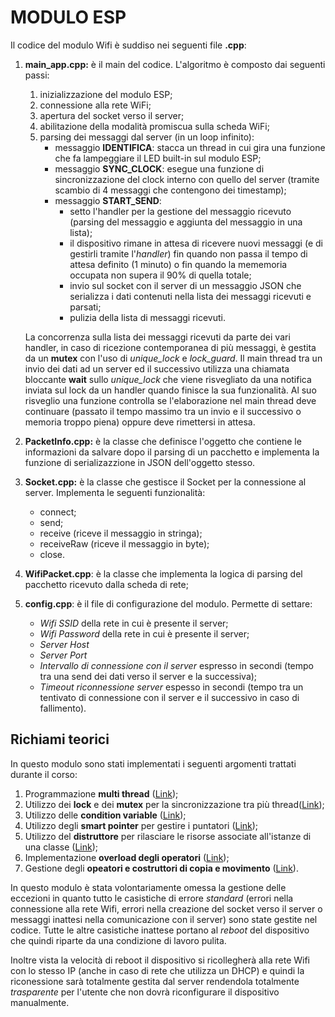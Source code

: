 # MODULO ESP

Il codice del modulo Wifi è suddiso nei seguenti file **.cpp**:
1.  **main_app.cpp:** è il main del codice. L'algoritmo è composto dai seguenti passi:
    1. inizializzazione del modulo ESP;
    2. connessione alla rete WiFi;
    3. apertura del socket verso il server;
    4. abilitazione della modalità promiscua sulla scheda WiFi;
    5. parsing dei messaggi dal server (in un loop infinito):
        * messaggio **IDENTIFICA**: stacca un thread in cui gira una funzione che fa lampeggiare il LED built-in sul modulo ESP;
        * messaggio **SYNC_CLOCK**: esegue una funzione di sincronizzazione del clock interno con quello del server (tramite scambio di 4 messaggi che contengono dei timestamp);
        * messaggio **START_SEND**: 
            * setto l'handler per la gestione del messaggio ricevuto (parsing del messaggio e aggiunta del messaggio in una lista);
            * il dispositivo rimane in attesa di ricevere nuovi messaggi (e di gestirli tramite l'*handler*) fin quando non passa il tempo di attesa definito (1 minuto) o fin quando la mememoria occupata non supera il 90% di quella totale;
            * invio sul socket con il server di un messaggio JSON che serializza i dati contenuti nella lista dei messaggi ricevuti e parsati;
            * pulizia della lista di messaggi ricevuti.
    
    La concorrenza sulla lista dei messaggi ricevuti da parte dei vari handler, in caso di ricezione contemporanea di più messaggi, è gestita da un **mutex** con l'uso di *unique_lock* e *lock_guard*.
    Il main thread tra un invio dei dati ad un server ed il successivo utilizza una chiamata bloccante **wait** sullo *unique_lock* che viene risvegliato da una notifica inviata sul lock da un handler quando finisce la sua funzionalità. Al suo risveglio una funzione controlla se l'elaborazione nel main thread deve continuare (passato il tempo massimo tra un invio e il successivo o memoria troppo piena) oppure deve rimettersi in attesa.
2. **PacketInfo.cpp:** è la classe che definisce l'oggetto che contiene le informazioni da salvare dopo il parsing di un pacchetto e implementa la funzione di serializazzione in JSON dell'oggetto stesso.
3. **Socket.cpp:** è la classe che gestisce il Socket per la connessione al server. Implementa le seguenti funzionalità:
    * connect;
    * send;
    * receive (riceve il messaggio in stringa);
    * receiveRaw (riceve il messaggio in byte);
    * close.
4. **WifiPacket.cpp**: è la classe che implementa la logica di parsing del pacchetto ricevuto dalla scheda di rete;
5. **config.cpp**: è il file di configurazione del modulo. Permette di settare:
    * *Wifi SSID* della rete in cui è presente il server;
    * *Wifi Password* della rete in cui è presente il server;
    * *Server Host*
    * *Server Port*
    * *Intervallo di connessione con il server* espresso in secondi (tempo tra una send dei dati verso il server e la successiva);
    * *Timeout riconnessione server* espesso in secondi (tempo tra un tentivato di connessione con il server e il successivo in caso di fallimento).

## Richiami teorici

In questo modulo sono stati implementati i seguenti argomenti trattati durante il corso:

1. Programmazione **multi thread** ([Link](main_app.cpp#L107)); 
2. Utilizzo dei **lock** e dei **mutex** per la sincronizzazione tra più thread([Link](main_app.cpp#L127));
3. Utilizzo delle **condition variable** ([Link](main_app.cpp#L129));
4. Utilizzo degli **smart pointer** per gestire i puntatori ([Link](main_app.cpp#L72));
5. Utilizzo del **distruttore** per rilasciare le risorse associate all'istanze di una classe ([Link](Socket.cpp#L49));
6. Implementazione **overload degli operatori** ([Link](Socket.cpp#L53));
7. Gestione degli **opeatori e costruttori di copia e movimento** ([Link](Socket.h#L25)).

In questo modulo è stata volontariamente omessa la gestione delle eccezioni in quanto tutto le casistiche di errore *standard* (errori nella connessione alla rete Wifi, errori nella creazione del socket verso il server o messaggi inattesi nella comunicazione con il server) sono state gestite nel codice. Tutte le altre casistiche inattese portano al *reboot* del dispositivo che quindi riparte da una condizione di lavoro pulita.

Inoltre vista la velocità di reboot il dispositivo si ricollegherà alla rete Wifi con lo stesso IP (anche in caso di rete che utilizza un DHCP) e quindi la riconessione sarà totalmente gestita dal server rendendola totalmente *trasparente* per l'utente che non dovrà riconfigurare il dispositivo manualmente.   
 
